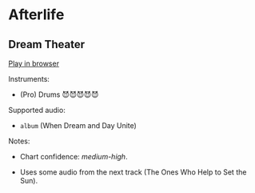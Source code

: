 # Afterlife

## Dream Theater


[Play in browser](http://pages.cs.wisc.edu/~tolly/customs/dream-theater/afterlife)

Instruments:

  * (Pro) Drums 😈😈😈😈😈

Supported audio:

  * `album` (When Dream and Day Unite)

Notes:

  * Chart confidence: *medium-high*.

  * Uses some audio from the next track (The Ones Who Help to Set the Sun).

